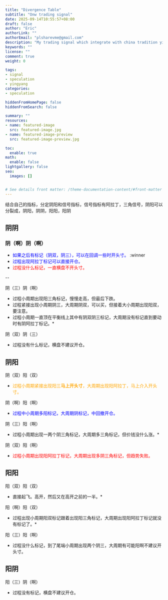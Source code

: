 ```yaml
---
title: "Divergence Table"
subtitle: "Onw trading signal"
date: 2025-09-14T10:55:57+08:00
draft: false
author: "Eric"
authorLink: ""
authorEmail: "plsharevme@gmail.com"
description: "My trading signal which integrate with china tradition yingyang "
keywords: ""
license: ""
comment: true
weight: 0

tags:
- signal
- speculation
- yingyang
categories:
- speculation

hiddenFromHomePage: false
hiddenFromSearch: false

summary: ""
resources:
- name: featured-image
  src: featured-image.jpg
- name: featured-image-preview
  src: featured-image-preview.jpg

toc:
  enable: true
math:
  enable: false
lightgallery: false
seo:
  images: []


# See details front matter: /theme-documentation-content/#front-matter
---
```

结合自己的指标，分定阴阳和信号指标，信号指标有阿拉丁，三角信号，阴阳可以分裂成，阴阳，阴阴，阳阳，阳阴
<!--more-->
## 阴阴

### 阴（啊）阴（啊）
- <span style="color: blue;">如果之后有标记（阴双，阴三），可以在回调一些时开头寸。</span> :winner
- <span style="color: blue;">过程出现阿拉丁标记可以直接开仓。</span>
- <span style="color: red;">过程没什么标记，一直横盘不开头寸。</span>

--

阴（三）阴（啊）
- 过程小周期出现阳三角标记，慢慢走高，但最后下跌。
- 过程紧接出现小周期阴三，大周期阴双，可以买，但接着大小周期出现阳双，要注意。
- 过程小周期一直顶在平衡线上其中有阴双阴三标记，大周期没有标记直到要动时有阴阿拉丁标记。*

阴（双）阴（三）
- 过程没有什么标记，横盘不建议开仓。

## 阴阳

阴（双）阳（双）
- <span style="color: orange;">过程小周期紧接出现阳三<strong>马上开头寸</strong>，大周期出现阳阿拉丁，马上介入开头寸。</span>

阴（啊）阳（啊）
- <span style="color: blue;">过程中小周期多阳标记，大周期阴标记，中回撤开仓。</span>

阴（三）阳（啊）
- 过程小周期出现一两个阴三角标记，大周期多三角标记，但价钱没什么涨。*

阴（双）阳（啊）
- <span style="color: red;">过程小周期出现阳阿拉丁标记，大周期出现多阴三角标记，但趋势失败。</span>



## 阳阳

阳（双）阳（双）
- 直接起飞。高开，然后又在高开之前的一半。*

阳（啊）阳（双）
- 过程出现小周期阳双标记跟着出现阳三角标记，大周期出现阳阿拉丁标记就没有标记了。*

阳（三）阳（啊）
- 过程没什么标记，到了尾端小周期出现两个阴三，大周期有可能阳啊不建议开头寸。


## 阳阴

阳（三）阴（啊）
- 过程没有标记，横盘不建议开仓。




